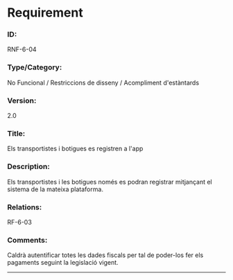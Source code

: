 # Requirement

### ID:
RNF-6-04

### Type/Category:
No Funcional / Restriccions de disseny / Acompliment d'estàntards

### Version:
2.0

### Title:
Els transportistes i botigues es registren a l'app

### Description:
Els transportistes i les botigues només es podran registrar mitjançant el sistema de la mateixa plataforma.

### Relations:
RF-6-03

### Comments:
Caldrà autentificar totes les dades fiscals per tal de poder-los fer els pagaments seguint la legislació vigent.

---